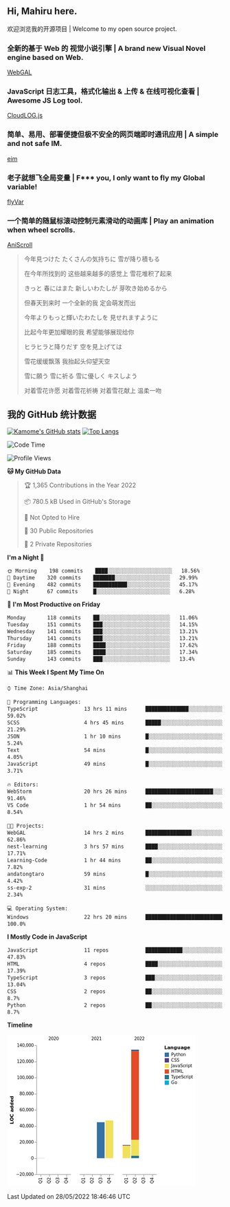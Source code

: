 ## Hi, Mahiru here.

欢迎浏览我的开源项目 | Welcome to my open source project.

### 全新的基于 Web 的 视觉小说引擎 | A brand new Visual Novel engine based on Web.

[WebGAL](https://github.com/MakinoharaShoko/WebGAL)

### JavaScript 日志工具，格式化输出 & 上传 & 在线可视化查看 | Awesome JS Log tool.

[CloudLOG.js](https://github.com/MakinoharaShoko/CloudLog.JS)

### 简单、易用、部署便捷但极不安全的网页端即时通讯应用 | A simple and not safe IM.

[eim](https://github.com/MakinoharaShoko/eim)

### 老子就想飞全局变量 | F*** you, I only want to fly my Global variable!

[flyVar](https://github.com/MakinoharaShoko/flyVar)

### 一个简单的随鼠标滚动控制元素滑动的动画库 | Play an animation when wheel scrolls.

[AniScroll](https://github.com/MakinoharaShoko/AniScroll)

> 今年見つけた たくさんの気持ちに 雪が降り積もる  
> 
> 在今年所找到的 这些越来越多的感觉上 雪花堆积了起来  
> 
> きっと 春にはまた 新しいわたしが 芽吹き始めるから  
> 
> 但春天到来时 一个全新的我 定会萌发而出  
> 
> 今年よりもっと輝いたわたしを 見せれますように  
> 
> 比起今年更加耀眼的我 希望能够展现给你  
> 
> ヒラヒラと降りだす 空を見上げては  
> 
> 雪花缓缓飘落 我抬起头仰望天空  
> 
> 雪に願う 雪に祈る 雪に優しく キスしよう  
> 
> 对着雪花许愿 对着雪花祈祷 对着雪花献上 温柔一吻

## 我的 GitHub 统计数据

[![Kamome's GitHub stats](https://github-readme-stats.vercel.app/api?username=MakinoharaShoko)](https://github.com/anuraghazra/github-readme-stats)
[![Top Langs](https://github-readme-stats.vercel.app/api/top-langs/?username=MakinoharaShoko&layout=compact)](https://github.com/anuraghazra/github-readme-stats)

<!--
**MakinoharaShoko/MakinoharaShoko** is a ✨ _special_ ✨ repository because its `README.md` (this file) appears on your GitHub profile.

Here are some ideas to get you started:

- 🔭 I’m currently working on ...
- 🌱 I’m currently learning ...
- 👯 I’m looking to collaborate on ...
- 🤔 I’m looking for help with ...
- 💬 Ask me about ...
- 📫 How to reach me: ...
- 😄 Pronouns: ...
- ⚡ Fun fact: ...
-->

<!--START_SECTION:waka-->
![Code Time](http://img.shields.io/badge/Code%20Time-0%20secs-blue)

![Profile Views](http://img.shields.io/badge/Profile%20Views-17-blue)

**🐱 My GitHub Data** 

> 🏆 1,365 Contributions in the Year 2022
 > 
> 📦 780.5 kB Used in GitHub's Storage 
 > 
> 🚫 Not Opted to Hire
 > 
> 📜 30 Public Repositories 
 > 
> 🔑 2 Private Repositories  
 > 
**I'm a Night 🦉** 

```text
🌞 Morning    198 commits    ████░░░░░░░░░░░░░░░░░░░░░   18.56% 
🌆 Daytime    320 commits    ███████░░░░░░░░░░░░░░░░░░   29.99% 
🌃 Evening    482 commits    ███████████░░░░░░░░░░░░░░   45.17% 
🌙 Night      67 commits     █░░░░░░░░░░░░░░░░░░░░░░░░   6.28%

```
📅 **I'm Most Productive on Friday** 

```text
Monday       118 commits    ██░░░░░░░░░░░░░░░░░░░░░░░   11.06% 
Tuesday      151 commits    ███░░░░░░░░░░░░░░░░░░░░░░   14.15% 
Wednesday    141 commits    ███░░░░░░░░░░░░░░░░░░░░░░   13.21% 
Thursday     141 commits    ███░░░░░░░░░░░░░░░░░░░░░░   13.21% 
Friday       188 commits    ████░░░░░░░░░░░░░░░░░░░░░   17.62% 
Saturday     185 commits    ████░░░░░░░░░░░░░░░░░░░░░   17.34% 
Sunday       143 commits    ███░░░░░░░░░░░░░░░░░░░░░░   13.4%

```


📊 **This Week I Spent My Time On** 

```text
⌚︎ Time Zone: Asia/Shanghai

💬 Programming Languages: 
TypeScript               13 hrs 11 mins      ██████████████░░░░░░░░░░░   59.02% 
SCSS                     4 hrs 45 mins       █████░░░░░░░░░░░░░░░░░░░░   21.29% 
JSON                     1 hr 10 mins        █░░░░░░░░░░░░░░░░░░░░░░░░   5.24% 
Text                     54 mins             █░░░░░░░░░░░░░░░░░░░░░░░░   4.05% 
JavaScript               49 mins             █░░░░░░░░░░░░░░░░░░░░░░░░   3.71%

🔥 Editors: 
WebStorm                 20 hrs 26 mins      ██████████████████████░░░   91.46% 
VS Code                  1 hr 54 mins        ██░░░░░░░░░░░░░░░░░░░░░░░   8.54%

🐱‍💻 Projects: 
WebGAL                   14 hrs 2 mins       ███████████████░░░░░░░░░░   62.86% 
nest-learning            3 hrs 57 mins       ████░░░░░░░░░░░░░░░░░░░░░   17.71% 
Learning-Code            1 hr 44 mins        ██░░░░░░░░░░░░░░░░░░░░░░░   7.82% 
andatongtaro             59 mins             █░░░░░░░░░░░░░░░░░░░░░░░░   4.42% 
ss-exp-2                 31 mins             ░░░░░░░░░░░░░░░░░░░░░░░░░   2.34%

💻 Operating System: 
Windows                  22 hrs 20 mins      █████████████████████████   100.0%

```

**I Mostly Code in JavaScript** 

```text
JavaScript               11 repos            ████████████░░░░░░░░░░░░░   47.83% 
HTML                     4 repos             ████░░░░░░░░░░░░░░░░░░░░░   17.39% 
TypeScript               3 repos             ███░░░░░░░░░░░░░░░░░░░░░░   13.04% 
CSS                      2 repos             ██░░░░░░░░░░░░░░░░░░░░░░░   8.7% 
Python                   2 repos             ██░░░░░░░░░░░░░░░░░░░░░░░   8.7%

```


**Timeline**

![Chart not found](https://raw.githubusercontent.com/MakinoharaShoko/MakinoharaShoko/main/charts/bar_graph.png) 


 Last Updated on 28/05/2022 18:46:46 UTC
<!--END_SECTION:waka-->
